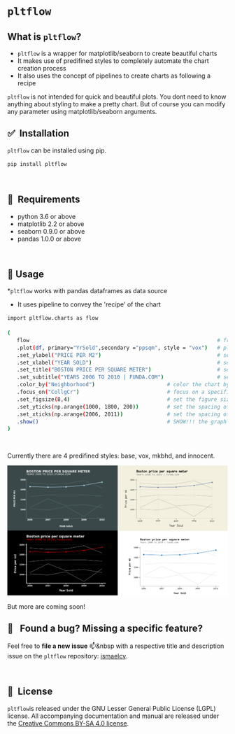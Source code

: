 # ``pltflow``

## What is ``pltflow``?

* ``pltflow`` is a wrapper for matplotlib/seaborn to create beautiful charts
* It makes use of predifined styles to completely automate the chart creation process
* It also uses the concept of pipelines to create charts as following a recipe

``pltflow`` is not intended for quick and beautiful plots.
You dont need to know anything about styling to make a pretty chart. But of course you can modify any parameter using matplotlib/seaborn arguments.
<br/>


## ✅&nbsp; Installation

``pltflow`` can be installed using pip.

```bash
pip install pltflow
```
<br/>

## 📌&nbsp; Requirements
* python 3.6 or above
* matplotlib 2.2 or above
* seaborn 0.9.0 or above
* pandas 1.0.0 or above

<br/>

## 🔨 Usage&nbsp;

*``pltflow`` works with pandas dataframes as data source
* It uses pipeline to convey the 'recipe' of the chart

 ```bash
 import pltflow.charts as flow

(
    flow                                                            # from the pltflow package
    .plot(df, primary="YrSold",secondary ="ppsqm", style = "vox")   # plot the df, define variables and style
    .set_ylabel("PRICE PER M2")                                     # set the y label text
    .set_xlabel("YEAR SOLD")                                        # set the x label text
    .set_title("BOSTON PRICE PER SQUARE METER")                     # set the title text
    .set_subtitle("YEARS 2006 TO 2010 | FUNDA.COM")                 # set the subtitle text
    .color_by("Neighborhood")                       # color the chart by the neighborhood (different categories)
    .focus_on("CollgCr")                            # focus on a specific category (other will be grayed out)
    .set_figsize(8,4)                               # set the figure size
    .set_yticks(np.arange(1000, 1800, 200))         # set the spacing of the y axis labels
    .set_xticks(np.arange(2006, 2011))              # set the spacing of the x axis labels
    .show()                                         # SHOW!!! the graph is ready!
)

```
<br/>

Currently there are 4 predifined styles: base, vox, mkbhd, and innocent.


![styles](https://github.com/ismaelcv/pltflow/blob/main/images/styles_sample.png?raw=true)




But more are coming soon!
<br/>

## 🐜 &nbsp; Found a bug? Missing a specific feature?

Feel free to **file a new issue** 📫&nbsp with a respective title and description issue on the ``pltflow`` repository: [ismaelcv](https://github.com/ismaelcv/pltflow).

<br/>

## 📘&nbsp; License
``pltflow``is released under the GNU Lesser General Public License (LGPL) license. All accompanying documentation and manual are released under the  [Creative Commons BY-SA 4.0 license](https://creativecommons.org/licenses/).
